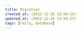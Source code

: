 ```yaml
---
title: Migration
created_at: <2012-12-26 13:44:15>
updated_at: <2012-12-26 13:44:27>
tags: [rails, database]
---
```




